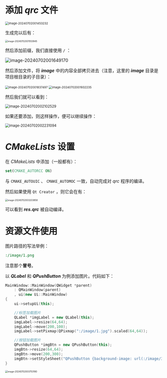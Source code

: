 # 添加 **_qrc_** 文件

<img src="https://leafalice-image.oss-cn-hangzhou.aliyuncs.com/img/image-20240702001453232.png" alt="image-20240702001453232" style="zoom: 67%;" />

生成完以后有：

<img src="https://leafalice-image.oss-cn-hangzhou.aliyuncs.com/img/image-20240702001553945.png" alt="image-20240702001553945" style="zoom:50%;" />

然后添加前缀，我们直接使用 `/` ：

![image-20240702001649170](https://leafalice-image.oss-cn-hangzhou.aliyuncs.com/img/image-20240702001649170.png)

然后添加文件，将 **_image_** 中的内容全部拷贝进去（注意，这里的 **_image_** 目录是项目根目录的子目录）：

<img src="https://leafalice-image.oss-cn-hangzhou.aliyuncs.com/img/image-20240702001837497.png" alt="image-20240702001837497" style="zoom: 67%;" />

<img src="https://leafalice-image.oss-cn-hangzhou.aliyuncs.com/img/image-20240702001932235.png" alt="image-20240702001932235" style="zoom: 67%;" />

然后我们就可以看到：

<img src="https://leafalice-image.oss-cn-hangzhou.aliyuncs.com/img/image-20240702002102529.png" alt="image-20240702002102529" style="zoom: 80%;" />

如果还要添加，则这样操作，便可以继续操作：

<img src="https://leafalice-image.oss-cn-hangzhou.aliyuncs.com/img/image-20240702002231094.png" alt="image-20240702002231094" style="zoom: 80%;" />

# **_CMakeLists_** 设置

在 _CMakeLists_ 中添加（一般都有）：

```cmake
set(CMAKE_AUTORCC ON)
```

与 `CMAKE_AUTOUIC` 、 `CMAKE_AUTOMOC` 一致，自动完成对 _qrc_ 程序的编译。

然后如果使用 `Qt Creator` ，则它会在有：

<img src="https://leafalice-image.oss-cn-hangzhou.aliyuncs.com/img/image-20240702003203858.png" alt="image-20240702003203858" style="zoom:50%;" />

可以看到 **_res.qrc_** 被自动编译。

# 资源文件使用

图片路径的写法举例：

```cmd
:/image/1.png
```

注意那个**冒号**。

以 **_QLabel_** 和 **_QPushButton_** 为例添加图片。代码如下：

```cpp
MainWindow::MainWindow(QWidget *parent)
    : QMainWindow(parent)
    , ui(new Ui::MainWindow)
{
    ui->setupUi(this);

    //标签加载图片
    QLabel *imgLabel = new QLabel(this);
    imgLabel->resize(64,64);
    imgLabel->move(200,100);
    imgLabel->setPixmap(QPixmap(":/image/1.jpg").scaled(64,64));

    //按钮加载图片
    QPushButton *imgBtn = new QPushButton(this);
    imgBtn->resize(64,64);
    imgBtn->move(200,300);
    imgBtn->setStyleSheet("QPushButton {background-image: url(:/image/3.jpg)}");
}
```

<img src="https://leafalice-image.oss-cn-hangzhou.aliyuncs.com/img/image-20240702003753180.png" alt="image-20240702003753180" style="zoom:50%;" />
